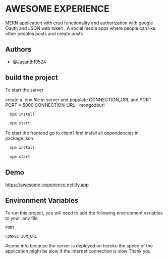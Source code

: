 
# AWESOME EXPERIENCE

MERN application with crud functionality and authorization with google Oauth and JSON web token . A social media apps where people can like other peoples posts and create posts

## Authors

- [@Jayanth19524](https://www.github.com/Jayanth19524)

  


## build the project

To start the server 

create a .env file in server and populate CONNECTION_URL and PORT
PORT = 5000
CONNECTION_URL= mongodburl

```bash
  npm install
```
```bash
  npm start
```

To start the frontend 
go to client1
first install all dependencies in package.json
```bash
  npm install
```

```bash
  npm start
```



  
## Demo
  
https://awesome-experience.netlify.app



## Environment Variables

To run this project, you will need to add the following environment variables to your .env file

`PORT`

`CONNECTION_URL`

#some info
because the server is deployed on heroku the speed of the application might be slow if the internet connection is slow 
Thank you
  
